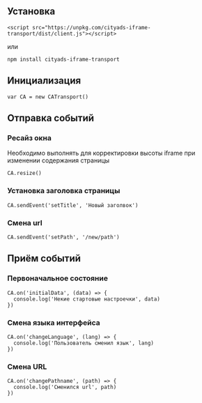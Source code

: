 ## Установка
```
<script src="https://unpkg.com/cityads-iframe-transport/dist/client.js"></script>
```
или
``` 
npm install cityads-iframe-transport
```

## Инициализация
```
var CA = new CATransport()
```

## Отправка событий

### Ресайз окна
Необходимо выполнять для корректировки высоты iframe при изменении содержания страницы
```
CA.resize()
```

### Установка заголовка страницы
```
CA.sendEvent('setTitle', 'Новый заголвок')
```

### Смена url 
```
CA.sendEvent('setPath', '/new/path')
```

## Приём событий

### Первоначальное состояние
```
CA.on('initialData', (data) => {
  console.log('Некие стартовые настроечки', data)
})
```

### Смена языка интерфейса
```
CA.on('changeLanguage', (lang) => {
  console.log('Пользователь сменил язык', lang)
})
```

### Смена URL
```
CA.on('changePathname', (path) => {
  console.log('Сменился url', path)
})
```